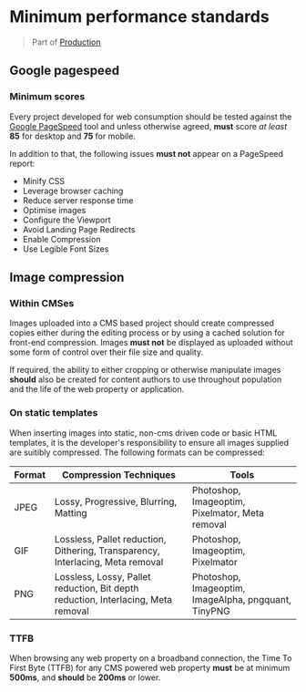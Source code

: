 # Minimum performance standards
> Part of [Production](/Production/Index.md)

## Google pagespeed

### Minimum scores
Every project developed for web consumption should be tested against the [Google PageSpeed](https://developers.google.com/speed/pagespeed/insights/) tool and unless otherwise agreed, **must** score _at least_ **85** for desktop and **75** for mobile.

In addition to that, the following issues **must not** appear on a PageSpeed report:

 - Minify CSS
 - Leverage browser caching
 - Reduce server response time
 - Optimise images
 - Configure the Viewport
 - Avoid Landing Page Redirects
 - Enable Compression
 - Use Legible Font Sizes

## Image compression

### Within CMSes
Images uploaded into a CMS based project should create compressed copies either during the editing process or by using a cached solution for front-end compression. Images **must not** be displayed as uploaded without some form of control over their file size and quality.

If required, the ability to either cropping or otherwise manipulate images **should** also be created for content authors to use throughout population and the life of the web property or application.

### On static templates
When inserting images into static, non-cms driven code or basic HTML templates, it is the developer's responsibility to ensure all images supplied are suitibly compressed. The following formats can be compressed:

| Format | Compression Techniques | Tools |
| ---    | ---                    | ---   |
| JPEG   | Lossy, Progressive, Blurring, Matting | Photoshop, Imageoptim, Pixelmator, Meta removal |
| GIF    | Lossless, Pallet reduction, Dithering, Transparency, Interlacing, Meta removal | Photoshop, Imageoptim, Pixelmator |
| PNG    | Lossless, Lossy, Pallet reduction, Bit depth reduction, Interlacing, Meta removal | Photoshop, Imageoptim, ImageAlpha, pngquant, TinyPNG |

### TTFB
When browsing any web property on a broadband connection, the Time To First Byte (TTFB) for any CMS powered web property **must** be at minimum **500ms**, and **should** be **200ms** or lower.
